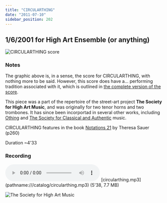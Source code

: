 ```yaml
---
title: "CIRCULARTHING"
date: "2011-07-10"
sidebar_position: 202
---
```


## 1/6/2001 for High Art Ensemble (or anything)

![](/img/circularthing_web.png "CIRCULARTHING score")

### Notes

The graphic above is, in a sense, the score for CIRCULARTHING, with nothing more to be said. However, this score does have a… performing tradition associated with it, which is outlined in [the complete version of the score](pathname:///catalog/circularthing.pdf "CIRCULARTHING").

This piece was a part of the repertoire of the street-art project **The Society for High Art Music**, and was originally for two tenor horns and two trombones. It has since been incorportad in several other works, including [Othing](../contemporary/othing) and [The Society for Classical and Authentic](../contemporary/scam/) music.

CIRCULARTHING features in the book [Notations 21](https://search.worldcat.org/title/Notations-21/oclc/335646420) by Theresa Sauer (p260)

Duration ~4'33

### Recording


<audio controls>
  <source src="/catalog/circularthing.mp3"/>
</audio>
[circularthing.mp3](pathname:///catalog/circularthing.mp3) (5'38, 7.7 MB)








![](/img/shamthumb2.png "The Society for High Art Music")